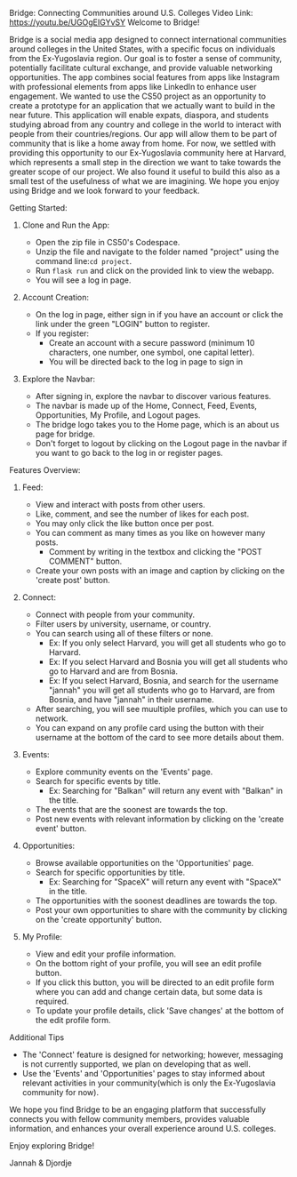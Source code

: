 Bridge: Connecting Communities around U.S. Colleges
Video Link: https://youtu.be/UGOgEIGYvSY
Welcome to Bridge!

Bridge is a social media app designed to connect international communities around colleges in the United States, with a specific focus on individuals from the Ex-Yugoslavia region. Our goal is to foster a sense of community, potentially facilitate cultural exchange, and provide valuable networking opportunities. The app combines social features from apps like Instagram with professional elements from apps like LinkedIn to enhance user engagement. We wanted to use the CS50 project as an opportunity to create a prototype for an application that we actually want to build in the near future. This application will enable expats, diaspora, and students studying abroad from any country and college in the world to interact with people from their countries/regions. Our app will allow them to be part of community that is like a home away from home. For now, we settled with providing this opportunity to our Ex-Yugoslavia community here at Harvard, which represents a small step in the direction we want to take towards the greater scope of our project. We also found it useful to build this also as a small test of the usefulness of what we are imagining. We hope you enjoy using Bridge and we look forward to your feedback.


Getting Started:

1. Clone and Run the App:
   - Open the zip file in CS50's Codespace.
   - Unzip the file and navigate to the folder named "project" using the command line:`cd project`.
   - Run `flask run` and click on the provided link to view the webapp.
   - You will see a log in page.


2. Account Creation:
   - On the log in page, either sign in if you have an account or click the link under the green "LOGIN" button to register.
   - If you register:
      - Create an account with a secure password (minimum 10 characters, one number, one symbol, one capital letter).
      - You will be directed back to the log in page to sign in


3. Explore the Navbar:
   - After signing in, explore the navbar to discover various features.
   - The navbar is made up of the Home, Connect, Feed, Events, Opportunities, My Profile, and Logout pages.
   - The bridge logo takes you to the Home page, which is an about us page for bridge.
   - Don't forget to logout by clicking on the Logout page in the navbar if you want to go back to the log in or register pages.

 Features Overview:

1. Feed:
   - View and interact with posts from other users.
   - Like, comment, and see the number of likes for each post.
   - You may only click the like button once per post.
   - You can comment as many times as you like on however many posts.
      - Comment by writing in the textbox and clicking the "POST COMMENT" button.
   - Create your own posts with an image and caption by clicking on the 'create post' button.

2. Connect:
   - Connect with people from your community.
   - Filter users by university, username, or country.
   - You can search using all of these filters or none.
      - Ex: If you only select Harvard, you will get all students who go to Harvard.
      - Ex: If you select Harvard and Bosnia you will get all students who go to Harvard and are from Bosnia.
      - Ex: If you select Harvard, Bosnia, and search for the username "jannah" you will get all students who go to Harvard, are from Bosnia, and have "jannah" in their username.
   - After searching, you will see muultiple profiles, which you can use to network.
   - You can expand on any profile card using the button with their username at the bottom of the card to see more details about them.

3. Events:
   - Explore community events on the 'Events' page.
   - Search for specific events by title.
      - Ex: Searching for "Balkan" will return any event with "Balkan" in the title.
   - The events that are the soonest are towards the top.
   - Post new events with relevant information by clicking on the 'create event' button.

4. Opportunities:
   - Browse available opportunities on the 'Opportunities' page.
   - Search for specific opportunities by title.
      - Ex: Searching for "SpaceX" will return any event with "SpaceX" in the title.
   - The opportunities with the soonest deadlines are towards the top.
   - Post your own opportunities to share with the community by clicking on the 'create opportunity' button.

5. My Profile:
   - View and edit your profile information.
   - On the bottom right of your profile, you will see an edit profile button.
   - If you click this button, you will be directed to an edit profile form where you can add and change certain data, but some data is required.
   - To update your profile details, click 'Save changes' at the bottom of the edit profile form.

Additional Tips

- The 'Connect' feature is designed for networking; however, messaging is not currently supported, we plan on developing that as well.
- Use the 'Events' and 'Opportunities' pages to stay informed about relevant activities in your community(which is only the Ex-Yugoslavia community for now).

We hope you find Bridge to be an engaging platform that successfully connects you with fellow community members, provides valuable information, and enhances your overall experience around U.S. colleges.

Enjoy exploring Bridge!

Jannah & Djordje
